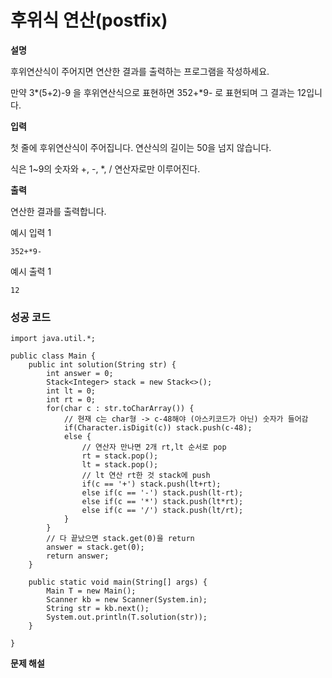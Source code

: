 # 후위식 연산(postfix)



**설명**

후위연산식이 주어지면 연산한 결과를 출력하는 프로그램을 작성하세요.

만약 3*(5+2)-9 을 후위연산식으로 표현하면 352+*9- 로 표현되며 그 결과는 12입니다.

 

**입력**

첫 줄에 후위연산식이 주어집니다. 연산식의 길이는 50을 넘지 않습니다.

식은 1~9의 숫자와 +, -, *, / 연산자로만 이루어진다.

 

**출력**

연산한 결과를 출력합니다.

 

예시 입력 1

```
352+*9-
```

예시 출력 1

```
12
```



### 성공 코드

```
import java.util.*;

public class Main {
	public int solution(String str) {
		int answer = 0;
		Stack<Integer> stack = new Stack<>();
		int lt = 0;
		int rt = 0;
		for(char c : str.toCharArray()) {
			// 현재 c는 char형 -> c-48해야 (아스키코드가 아닌) 숫자가 들어감
			if(Character.isDigit(c)) stack.push(c-48);
			else {
				// 연산자 만나면 2개 rt,lt 순서로 pop
				rt = stack.pop();
				lt = stack.pop();
				// lt 연산 rt한 것 stack에 push
				if(c == '+') stack.push(lt+rt);
				else if(c == '-') stack.push(lt-rt);
				else if(c == '*') stack.push(lt*rt);
				else if(c == '/') stack.push(lt/rt);
			}
		}
		// 다 끝났으면 stack.get(0)을 return
		answer = stack.get(0);
		return answer;
	}

	public static void main(String[] args) {
		Main T = new Main();
		Scanner kb = new Scanner(System.in);
		String str = kb.next();
		System.out.println(T.solution(str));
	}

}
```



**문제 해설**

[Notion]: https://lealea.tistory.com/5?category=1008807

